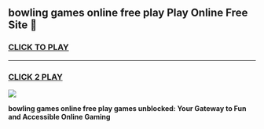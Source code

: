 
## bowling games online free play Play Online Free Site 👋
<h3>
<a href="https://download.freeplayer.one?title=bowling_games_online_free_play&ref=21F">CLICK TO PLAY</a></h3>
<hr>

<h3>
<a href="https://download.freeplayer.one?title=bowling_games_online_free_play&ref=21F">CLICK 2 PLAY</a>
  
</h3>

<a href="https://download.freeplayer.one?title=bowling_games_online_free_play&ref=21F"><img src="https://cdnb.artstation.com/p/assets/images/images/032/539/853/original/anto-thomas-button-gif.gif"></a>


**bowling games online free play games unblocked: Your Gateway to Fun and Accessible Online Gaming**
